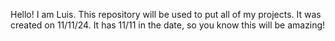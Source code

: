 Hello! I am Luis.
This repository will be used to put all of my projects.
It was created on 11/11/24.
It has 11/11 in the date, so you know this will be amazing!
